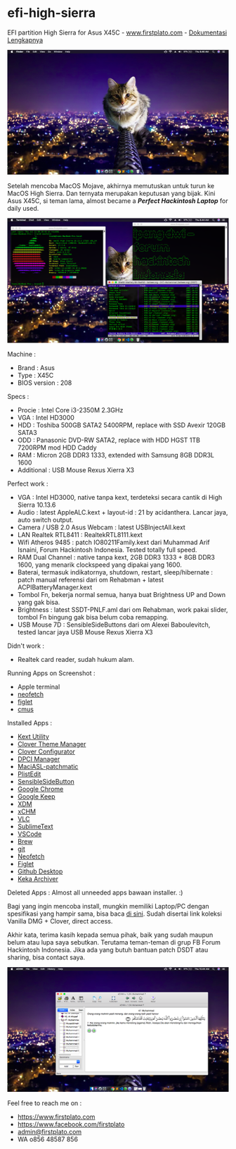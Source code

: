 # efi-high-sierra
EFI partition High Sierra for Asus X45C - www.firstplato.com - <a href="https://github.com/ipang-dwi/efi-high-sierra/wiki" target="_blank">Dokumentasi Lengkapnya</a>

<img src="https://raw.githubusercontent.com/ipang-dwi/efi-high-sierra/master/ss/0.png"/>

Setelah mencoba MacOS Mojave, akhirnya memutuskan untuk turun ke MacOS High Sierra. Dan ternyata merupakan keputusan yang bijak. Kini Asus X45C, si teman lama, almost became a <b><i>Perfect Hackintosh Laptop</i></b> for daily used.

<img src="https://raw.githubusercontent.com/ipang-dwi/efi-high-sierra/master/ss/2.png"/>

Machine :
- Brand : Asus
- Type : X45C
- BIOS version : 208

Specs :
- Procie : Intel Core i3-2350M 2.3GHz
- VGA : Intel HD3000
- HDD : Toshiba 500GB SATA2 5400RPM, replace with SSD Avexir 120GB SATA3
- ODD : Panasonic DVD-RW SATA2, replace with HDD HGST 1TB 7200RPM mod HDD Caddy
- RAM : Micron 2GB DDR3 1333, extended with Samsung 8GB DDR3L 1600
- Additional : USB Mouse Rexus Xierra X3

Perfect work :
- VGA : Intel HD3000, native tanpa kext, terdeteksi secara cantik di High Sierra 10.13.6
- Audio : latest AppleALC.kext + layout-id : 21 by acidanthera. Lancar jaya, auto switch output.
- Camera / USB 2.0 Asus Webcam : latest USBInjectAll.kext
- LAN Realtek RTL8411 : RealtekRTL8111.kext
- Wifi Atheros 9485 : patch IO80211Family.kext dari Muhammad Arif Isnaini, Forum Hackintosh Indonesia. Tested totally full speed.
- RAM Dual Channel : native tanpa kext, 2GB DDR3 1333 + 8GB DDR3 1600, yang menarik clockspeed yang dipakai yang 1600.
- Baterai, termasuk indikatornya, shutdown, restart, sleep/hibernate : patch manual referensi dari om Rehabman + latest ACPIBatteryManager.kext
- Tombol Fn, bekerja normal semua, hanya buat Brightness UP and Down yang gak bisa.
- Brightness : latest SSDT-PNLF.aml dari om Rehabman, work pakai slider, tombol Fn bingung gak bisa belum coba remapping.
- USB Mouse 7D : SensibleSideButtons dari om Alexei Baboulevitch, tested lancar jaya USB Mouse Rexus Xierra X3

Didn't work :
- Realtek card reader, sudah hukum alam. 

Running Apps on Screenshot :
- Apple terminal
- <a href="https://github.com/dylanaraps/neofetch" target="blank">neofetch</a>
- <a href="http://www.figlet.org/" target="blank">figlet</a>
- <a href="https://cmus.github.io/" target="blank">cmus</a>

Installed Apps :
- <a href="http://cvad-mac.narod.ru/index/0-4" target="blank">Kext Utility</a>
- <a href="https://sourceforge.net/projects/cloverefiboot/" target="blank">Clover Theme Manager</a>
- <a href="https://sourceforge.net/projects/cloverefiboot/" target="blank">Clover Configurator</a>
- <a href="https://sourceforge.net/projects/dpcimanager/" target="blank">DPCI Manager</a>
- <a href="https://bitbucket.org/RehabMan/os-x-maciasl-patchmatic/src" target="blank">MaciASL-patchmatic</a>
- <a href="https://www.fatcatsoftware.com/plisteditpro/" target="blank">PlistEdit</a>
- <a href="https://sensible-side-buttons.archagon.net" target="blank">SensibleSideButton</a>
- <a href="https://www.google.com/chrome/" target="blank">Google Chrome</a>
- <a href="https://keep.google.com/" target="blank">Google Keep</a>
- <a href="http://xdman.sourceforge.net/" target="blank">XDM</a>
- <a href="https://sourceforge.net/projects/xchm/" target="blank">xCHM</a>
- <a href="https://www.videolan.org/vlc/index.html" target="blank">VLC</a>
- <a href="https://www.sublimetext.com/" target="blank">SublimeText</a>
- <a href="https://code.visualstudio.com/" target="blank">VSCode</a>
- <a href="https://brew.sh/" target="blank">Brew</a>
- <a href="https://git-scm.com/" target="blank">git</a>
- <a href="https://github.com/dylanaraps/neofetch" target="blank">Neofetch</a>
- <a href="http://www.figlet.org/" target="blank">Figlet</a>
- <a href="https://desktop.github.com/" target="blank">Github Desktop</a>
- <a href="https://www.keka.io/en/" target="blank">Keka Archiver</a>


Deleted Apps :
Almost all unneeded apps bawaan installer. :)

Bagi yang ingin mencoba install, mungkin memiliki Laptop/PC dengan spesifikasi yang hampir sama, bisa baca <a href="https://github.com/ipang-dwi/efi-high-sierra/wiki" target="blank">di sini</a>. Sudah disertai link koleksi Vanilla DMG + Clover, direct access.

Akhir kata, terima kasih kepada semua pihak, baik yang sudah maupun belum atau lupa saya sebutkan. Terutama teman-teman di grup FB Forum Hackintosh Indonesia. Jika ada yang butuh bantuan patch DSDT atau sharing, bisa contact saya.

<img src="https://raw.githubusercontent.com/ipang-dwi/efi-high-sierra/master/ss/xchm.png"/>

Feel free to reach me on :
- https://www.firstplato.com
- https://www.facebook.com/firstplato
- admin@firstplato.com
- WA o856 48587 856

